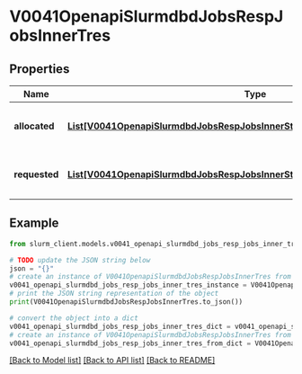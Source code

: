 # V0041OpenapiSlurmdbdJobsRespJobsInnerTres


## Properties

Name | Type | Description | Notes
------------ | ------------- | ------------- | -------------
**allocated** | [**List[V0041OpenapiSlurmdbdJobsRespJobsInnerStepsInnerTresRequestedMaxInner]**](V0041OpenapiSlurmdbdJobsRespJobsInnerStepsInnerTresRequestedMaxInner.md) | Trackable resources allocated to the job | [optional] 
**requested** | [**List[V0041OpenapiSlurmdbdJobsRespJobsInnerStepsInnerTresRequestedMaxInner]**](V0041OpenapiSlurmdbdJobsRespJobsInnerStepsInnerTresRequestedMaxInner.md) | Trackable resources requested by job | [optional] 

## Example

```python
from slurm_client.models.v0041_openapi_slurmdbd_jobs_resp_jobs_inner_tres import V0041OpenapiSlurmdbdJobsRespJobsInnerTres

# TODO update the JSON string below
json = "{}"
# create an instance of V0041OpenapiSlurmdbdJobsRespJobsInnerTres from a JSON string
v0041_openapi_slurmdbd_jobs_resp_jobs_inner_tres_instance = V0041OpenapiSlurmdbdJobsRespJobsInnerTres.from_json(json)
# print the JSON string representation of the object
print(V0041OpenapiSlurmdbdJobsRespJobsInnerTres.to_json())

# convert the object into a dict
v0041_openapi_slurmdbd_jobs_resp_jobs_inner_tres_dict = v0041_openapi_slurmdbd_jobs_resp_jobs_inner_tres_instance.to_dict()
# create an instance of V0041OpenapiSlurmdbdJobsRespJobsInnerTres from a dict
v0041_openapi_slurmdbd_jobs_resp_jobs_inner_tres_from_dict = V0041OpenapiSlurmdbdJobsRespJobsInnerTres.from_dict(v0041_openapi_slurmdbd_jobs_resp_jobs_inner_tres_dict)
```
[[Back to Model list]](../README.md#documentation-for-models) [[Back to API list]](../README.md#documentation-for-api-endpoints) [[Back to README]](../README.md)


